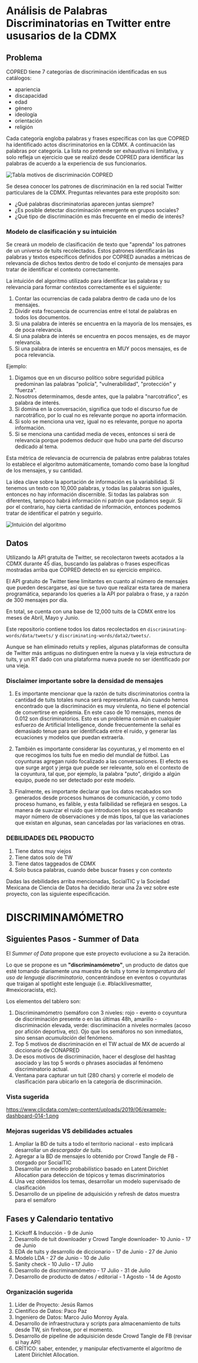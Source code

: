 # Análisis de Palabras Discriminatorias en Twitter entre ususarios de la CDMX

## Problema
COPRED tiene 7 categorías de discriminación identificadas en sus catálogos:
+ apariencia
+ discapacidad
+ edad
+ género
+ ideología
+ orientación
+ religión

Cada categoría engloba palabras y frases específicas con las que COPRED ha identificado actos discriminatorios en la CDMX. A continuación las palabras por categoría. La lista no pretende ser exhaustiva ni limitativa, y solo refleja un ejercicio que se realizó desde COPRED para identificar las palabras de acuerdo a la experiencia de sus funcionarios.

![Tabla motivos de discriminación COPRED](https://i.imgur.com/e5sdQaP.png)

Se desea conocer los patrones de discriminación en la red social Twitter particulares de la CDMX. Preguntas relevantes para este propósito son:

+ ¿Qué palabras discriminatorias aparecen juntas siempre?
+ ¿Es posible detectar discriminación emergente en grupos sociales?
+ ¿Qué tipo de discriminación es más frecuente en el medio de interés?

### Modelo de clasificación y su intuición

Se creará un modelo de clasificación de texto que "aprenda" los patrones de un universo de tuits recolectados. Estos patrones identificarán las palabras y textos específicos definidos por COPRED aunadas a métricas de relevancia de dichos textos dentro de todo el conjunto de mensajes para tratar de identificar el contexto correctamente.

La intuición del algoritmo utilizado para identificar las palabras y su relevancia para formar contextos correctamente es el siguiente:

1. Contar las ocurrencias de cada palabra dentro de cada uno de los mensajes.
2. Dividir esta frecuencia de ocurrencias entre el total de palabras en todos los documentos.
3. Si una palabra de interés se encuentra en la mayoría de los mensajes, es de poca relevancia.
4. Si una palabra de interés se encuentra en pocos mensajes, es de mayor relevancia.
5. Si una palabra de interés se encuentra en MUY pocos mensajes, es de poca relevancia.

Ejemplo:

1. Digamos que en un discurso político sobre seguridad pública predominan las palabras "policía", "vulnerabilidad", "protección" y "fuerza".
2. Nosotros determinamos, desde antes, que la palabra "narcotráfico", es palabra de interés.
3. Si domina en la conversación, significa que todo el discurso fue de narcotráfico, por lo cual no es relevante porque no aporta información.
4. Si solo se menciona una vez, igual no es relevante, porque no aporta información.
5. Si se menciona una cantidad media de veces, entonces si será de relevancia porque podemos deducir que hubo una parte del discurso dedicado al tema.

Esta métrica de relevancia de ocurrencia de palabras entre palabras totales lo establece el algoritmo automáticamente, tomando como base la longitud de los mensajes, y su cantidad.

La idea clave sobre la aportación de información es la variabilidad. Si tenemos un texto con 10,000 palabras, y todas las palabras son iguales, entonces no hay información discernible. Si todas las palabras son diferentes, tampoco habrá información ni patrón que podamos seguir. Si por el contrario, hay cierta cantidad de información, entonces podemos tratar de identificar el patrón y seguirlo.

![Intuición del algoritmo](https://i.imgur.com/SohEw9A.png?1)

## Datos
Utilizando la API gratuita de Twitter, se recolectaron tweets acotados a la CDMX durante 45 días, buscando las palabras o frases específicas mostradas arriba que COPRED detectó en su ejercicio empírico.

El API gratuito de Twitter tiene limitantes en cuanto al número de mensajes que pueden descargarse, así que se tuvo que realizar esta tarea de manera programática, separando los queries a la API por palabra o frase, y a razón de 300 mensajes por día.

En total, se cuenta con una base de 12,000 tuits de la CDMX entre los meses de Abril, Mayo y Junio.

Este repositorio contiene todos los datos recolectados en `discriminating-words/data/tweets/` y `discriminating-words/data2/tweets/`.

Aunque se han eliminado retuits y replies, algunas plataformas de consulta de Twitter más antiguas no distinguen entre la nueva y la vieja estructura de tuits, y un RT dado con una plataforma nueva puede no ser identificado por una vieja.

### Disclaimer importante sobre la densidad de mensajes

1. Es importante mencionar que la razón de tuits discriminatorios contra la cantidad de tuits totales nunca será representativa. Aún cuando hemos encontrado que la discriminación es muy virulenta, no tiene el potencial de convertirse en epidemia. En este caso de 10 mensajes, menos de 0.012 son discriminatorios. Esto es un problema común en cualquier esfuerzo de Artificial Intelligence, donde frecuentemente la señal es demasiado tenue para ser identificada entre el ruido, y generar las ecuaciones y modelos que puedan extraerla.

2. También es importante considerar las coyunturas, y el momento en el que recogimos los tuits fue en medio del mundial de fútbol. Las coyunturas agregan ruido focalizado a las conversaciones. El efecto es que surge argot y jerga que puede ser relevante, solo en el contexto de la coyuntura, tal que, por ejemplo, la palabra "puto", dirigido a algún equipo, puede no ser detectado por este modelo.

3. Finalmente, es importante declarar que los datos recabados son generados desde procesos humanos de comunicación, y como todo proceso humano, es falible, y esta falibilidad se reflejará en sesgos. La manera de suavizar el ruido que introducen los sesgos es recabando mayor número de observaciones y de más tipos, tal que las variaciones que existan en algunas, sean canceladas por las variaciones en otras.

### DEBILIDADES DEL PRODUCTO
1. Tiene datos muy viejos
2. Tiene datos solo de TW
3. Tiene datos taggeados de CDMX
4. Solo busca palabras, cuando debe buscar frases y con contexto

Dadas las debilidades arriba mencionadas, SocialTIC y la Sociedad Mexicana de Ciencia de Datos ha decidido iterar una 2a vez sobre este proyecto, con las siguiente especificación.

# DISCRIMINAMÓMETRO

## Siguientes Pasos - Summer of Data
El *Summer of Data* propone que este proyecto evolucione a su 2a iteración.

Lo que se propone es un **"discriminamómetro"**, un producto de datos que esté tomando diariamente una muestra de tuits y tome *la temperatura del uso de lenguaje discriminatorio*, concentrándose en eventos o coyunturas que traigan al spotlight este lenguaje (i.e. #blacklivesmatter, #mexicoracista, etc).

Los elementos del tablero son:
1. Discriminamómetro (semáforo con 3 niveles: rojo - evento o coyuntura de discriminación presente o en las últimas 48h, amarillo - discriminación elevada, verde: discriminación a niveles normales (acoso por afición deportiva, etc). Ojo que los semáforos no son inmediatos, sino sensan *acumulación* del fenómeno.
2. Top 5 motivos de discriminación en el TW actual de MX de acuerdo al diccionario de CONAPRED
3. De esos motivos de discriminación, hacer el desglose del hashtag asociado y las top 5 words o phrases asociadas al fenómeno discriminatorio actual.
4. Ventana para capturar un tuit (280 chars) y correrle el modelo de clasificación para ubicarlo en la categoría de discriminación.

### Vista sugerida
https://www.clicdata.com/wp-content/uploads/2019/06/example-dashboard-014-1.png

### Mejoras sugeridas VS debilidades actuales
1. Ampliar la BD de tuits a todo el territorio nacional - esto implicará desarrollar un *descargador de tuits*.
2. Agregar a la BD de mensajes lo obtenido por Crowd Tangle de FB - otorgado por SocialTIC
3. Desarrollar un modelo probabilístico basado en Latent Dirichlet Allocation para detección de tópicos y temas discriminatorios
4. Una vez obtenidos los temas, desarrollar un modelo supervisado de clasificación
5. Desarrollo de un pipeline de adquisición y refresh de datos muestra para el semáforo

## Fases y Calendario tentativo
1. Kickoff & Inducción - 9 de Junio
2. Desarrollo de tuit downloader y Crowd Tangle downloader-  10 Junio - 17 de Junio
3. EDA de tuits y desarrollo de diccionario - 17 de Junio - 27 de Junio
4. Modelo LDA - 27 de Junio - 10 de Julio
5. Sanity check - 10 Julio - 17 Julio
5. Desarrollo de discriminamómetro - 17 Julio - 31 de Julio
5. Desarrollo de producto de datos / editorial - 1 Agosto - 14 de Agosto

### Organización sugerida
1. Líder de Proyecto: Jesús Ramos
2. Científico de Datos: Paco Paz
3. Ingeniero de Datos: Marco Julio Monroy Ayala.
4. Desarrollo de infraestructura y scripts para almacenamiento de tuits desde TW, sin firehose, por el momento.
5. Desarrollo de pipeline de adquisición desde Crowd Tangle de FB (revisar si hay API)
6. CRÍTICO: saber, entender, y manipular efectivamente el algoritmo de Latent Dirichlet Allocation.
